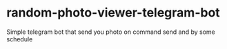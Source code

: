 # random-photo-viewer-telegram-bot
Simple telegram bot that send you photo on command send and by some schedule
